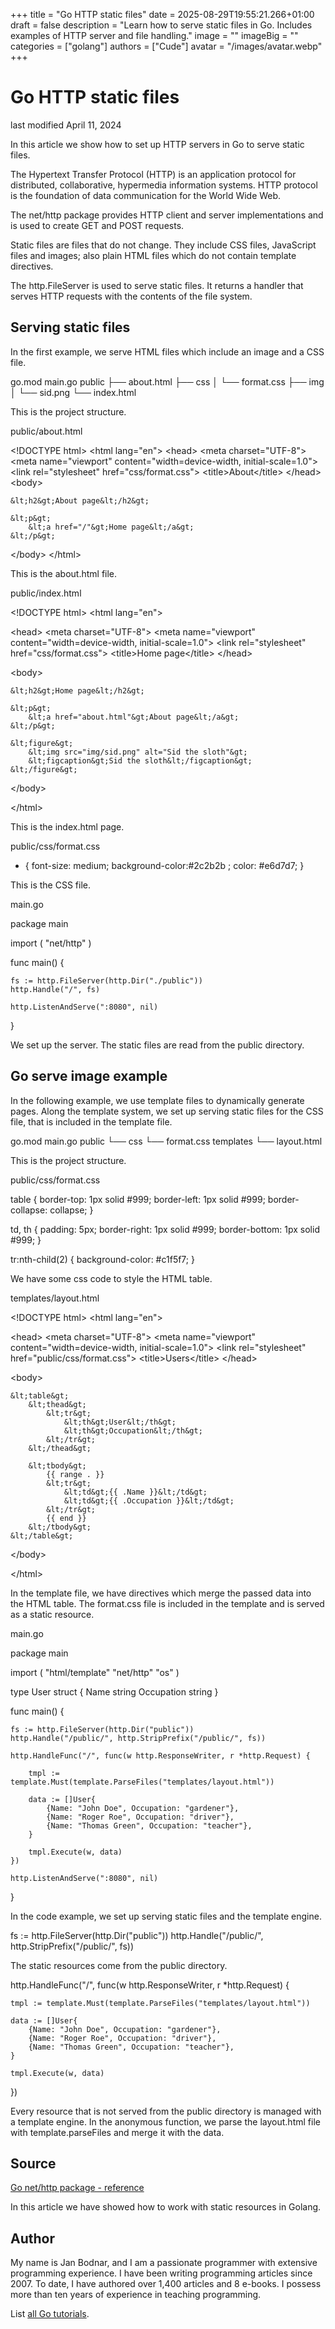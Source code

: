 +++
title = "Go HTTP static files"
date = 2025-08-29T19:55:21.266+01:00
draft = false
description = "Learn how to serve static files in Go. Includes examples of HTTP server and file handling."
image = ""
imageBig = ""
categories = ["golang"]
authors = ["Cude"]
avatar = "/images/avatar.webp"
+++

# Go HTTP static files

last modified April 11, 2024

In this article we show how to set up HTTP servers in Go to serve
static files.

The Hypertext Transfer Protocol (HTTP) is an application 
protocol for distributed, collaborative, hypermedia information systems. 
HTTP protocol is the foundation of data communication for the World Wide Web.

The net/http package provides HTTP client and server
implementations and is used to create GET and POST requests. 

Static files are files that do not change. They include CSS files, JavaScript
files and images; also plain HTML files which do not contain template
directives. 

The http.FileServer is used to serve static files. It returns a
handler that serves HTTP requests with the contents of the file system.

## Serving static files

In the first example, we serve HTML files which include an image and a CSS file.

go.mod
main.go
public
├── about.html
├── css
│   └── format.css
├── img
│   └── sid.png
└── index.html

This is the project structure.

public/about.html
  

&lt;!DOCTYPE html&gt;
&lt;html lang="en"&gt;
&lt;head&gt;
    &lt;meta charset="UTF-8"&gt;
    &lt;meta name="viewport" content="width=device-width, initial-scale=1.0"&gt;
    &lt;link rel="stylesheet" href="css/format.css"&gt;
    &lt;title&gt;About&lt;/title&gt;
&lt;/head&gt;
&lt;body&gt;

    &lt;h2&gt;About page&lt;/h2&gt;

    &lt;p&gt;
        &lt;a href="/"&gt;Home page&lt;/a&gt;
    &lt;/p&gt;
    
&lt;/body&gt;
&lt;/html&gt;

This is the about.html file.

public/index.html
  

&lt;!DOCTYPE html&gt;
&lt;html lang="en"&gt;

&lt;head&gt;
    &lt;meta charset="UTF-8"&gt;
    &lt;meta name="viewport" content="width=device-width, initial-scale=1.0"&gt;
    &lt;link rel="stylesheet" href="css/format.css"&gt;
    &lt;title&gt;Home page&lt;/title&gt;
&lt;/head&gt;

&lt;body&gt;

    &lt;h2&gt;Home page&lt;/h2&gt;

    &lt;p&gt;
        &lt;a href="about.html"&gt;About page&lt;/a&gt;
    &lt;/p&gt;

    &lt;figure&gt;
        &lt;img src="img/sid.png" alt="Sid the sloth"&gt;
        &lt;figcaption&gt;Sid the sloth&lt;/figcaption&gt;
    &lt;/figure&gt;

&lt;/body&gt;

&lt;/html&gt;

This is the index.html page.

public/css/format.css
  

* {
    font-size: medium;
    background-color:#2c2b2b ;
    color: #e6d7d7;
}

This is the CSS file.

main.go
  

package main

import (
    "net/http"
)

func main() {

    fs := http.FileServer(http.Dir("./public"))
    http.Handle("/", fs)

    http.ListenAndServe(":8080", nil)
}

We set up the server. The static files are read from the public
directory.

## Go serve image example

In the following example, we use template files to dynamically generate pages.
Along the template system, we set up serving static files for the CSS file, that 
is included in the template file.

go.mod
main.go
public
└── css
    └── format.css
templates
└── layout.html

This is the project structure.

public/css/format.css
  

table {
    border-top: 1px solid #999;
    border-left: 1px solid #999;
    border-collapse: collapse;
}

td, th {
    padding: 5px;
    border-right: 1px solid #999;
    border-bottom: 1px solid #999;
}

tr:nth-child(2) {
    background-color: #c1f5f7;
}

We have some css code to style the HTML table.

templates/layout.html
  

&lt;!DOCTYPE html&gt;
&lt;html lang="en"&gt;

&lt;head&gt;
    &lt;meta charset="UTF-8"&gt;
    &lt;meta name="viewport" content="width=device-width, initial-scale=1.0"&gt;
    &lt;link rel="stylesheet" href="public/css/format.css"&gt;
    &lt;title&gt;Users&lt;/title&gt;
&lt;/head&gt;

&lt;body&gt;

    &lt;table&gt;
        &lt;thead&gt;
            &lt;tr&gt;
                &lt;th&gt;User&lt;/th&gt;
                &lt;th&gt;Occupation&lt;/th&gt;
            &lt;/tr&gt;
        &lt;/thead&gt;

        &lt;tbody&gt;
            {{ range . }}
            &lt;tr&gt;
                &lt;td&gt;{{ .Name }}&lt;/td&gt;
                &lt;td&gt;{{ .Occupation }}&lt;/td&gt;
            &lt;/tr&gt;
            {{ end }}
        &lt;/tbody&gt;
    &lt;/table&gt;

&lt;/body&gt;

&lt;/html&gt;

In the template file, we have directives which merge the passed data into 
the HTML table. The format.css file is included in the template 
and is served as a static resource.

main.go
  

package main

import (
    "html/template"
    "net/http"
    "os"
)

type User struct {
    Name       string
    Occupation string
}

func main() {

    fs := http.FileServer(http.Dir("public"))
    http.Handle("/public/", http.StripPrefix("/public/", fs))

    http.HandleFunc("/", func(w http.ResponseWriter, r *http.Request) {

        tmpl := template.Must(template.ParseFiles("templates/layout.html"))

        data := []User{
            {Name: "John Doe", Occupation: "gardener"},
            {Name: "Roger Roe", Occupation: "driver"},
            {Name: "Thomas Green", Occupation: "teacher"},
        }

        tmpl.Execute(w, data)
    })

    http.ListenAndServe(":8080", nil)
}

In the code example, we set up serving static files and the template engine.

fs := http.FileServer(http.Dir("public"))
http.Handle("/public/", http.StripPrefix("/public/", fs))

The static resources come from the public directory.

http.HandleFunc("/", func(w http.ResponseWriter, r *http.Request) {

    tmpl := template.Must(template.ParseFiles("templates/layout.html"))

    data := []User{
        {Name: "John Doe", Occupation: "gardener"},
        {Name: "Roger Roe", Occupation: "driver"},
        {Name: "Thomas Green", Occupation: "teacher"},
    }

    tmpl.Execute(w, data)
})

Every resource that is not served from the public directory is 
managed with a template engine. In the anonymous function, we parse the 
layout.html file with template.parseFiles and 
merge it with the data. 

## Source

[Go net/http package - reference](https://pkg.go.dev/net/http)

In this article we have showed how to work with static resources in Golang.

## Author

My name is Jan Bodnar, and I am a passionate programmer with extensive
programming experience. I have been writing programming articles since 2007.
To date, I have authored over 1,400 articles and 8 e-books. I possess more
than ten years of experience in teaching programming.

List [all Go tutorials](/golang/).